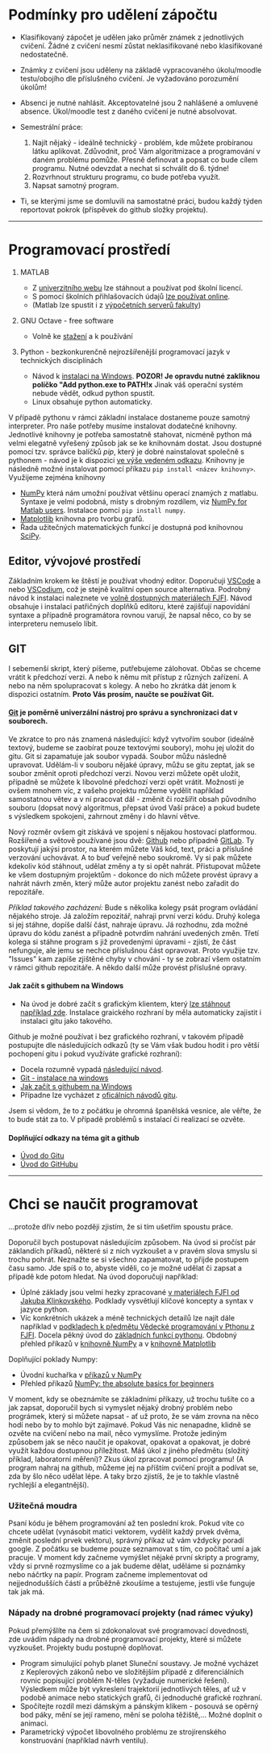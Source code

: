 # Podmínky pro udělení zápočtu

- Klasifikovaný zápočet je udělen jako průměr známek z jednotlivých cvičení. Žádné z cvičení nesmí zůstat neklasifikované nebo klasifikované nedostatečně.
- Známky z cvičení jsou uděleny na základě vypracovaného úkolu/moodle testu/obojího dle příslušného cvičení. Je vyžadováno porozumění úkolům!
- Absenci je nutné nahlásit. Akceptovatelné jsou 2 nahlášené a omluvené absence. Úkol/moodle test z daného cvičení je nutné absolvovat.
- Semestrální práce:

   1. Najít nějaký - ideálně technický - problém, kde můžete probíranou látku aplikovat. Zdůvodnit, proč Vám algoritmizace a programování v daném problému pomůže. Přesně definovat a popsat co bude cílem programu. Nutné odevzdat a nechat si schválit do 6. týdne!
   2. Rozvrhnout strukturu programu, co bude potřeba využít.
   3. Napsat samotný program.

- Ti, se kterými jsme se domluvili na samostatné práci, budou každý týden reportovat pokrok (příspěvek do github složky projektu).

---

# Programovací prostředí

1. MATLAB
   - Z [univerzitního webu](https://download.cvut.cz/campus-wide-matlab/) lze stáhnout a používat pod školní licencí.
   - S pomocí školních přihlašovacích údajů [lze používat online](https://www.mathworks.com/products/matlab-online.html).
   - (Matlab lze spustit i z [výpočetních serverů fakulty](https://fs.cvut.cz/zamestnanci/informace-o-sluzbach/cps/sluzby/el/))

2. GNU Octave - free software
   - Volně ke [stažení](https://octave.org/) a k používání

3. Python - bezkonkurenčně nejrozšířenější programovací jazyk v technických disciplínách
   - Návod k [instalaci na Windows](https://kitner.cz/testovani_softwaru/jak-nainstalovat-python/). __POZOR! Je opravdu nutné zakliknou políčko "Add python.exe to PATH!x__ Jinak váš operační systém nebude vědět, odkud python spustít.
   - Linux obsahuje python automaticky.

V případě pythonu v rámci základní instalace dostaneme pouze samotný interpreter.
Pro naše potřeby musíme instalovat dodatečné knihovny.
Jednotlivé knihovny je potřeba samostatně stahovat, nicméně python má velmi elegatně vyřešený způsob jak se ke knihovnám dostat.
Jsou dostupné pomocí tzv. správce balíčků _pip_, který je dobré nainstalovat společně s pythonem - návod je k dispozici [ve výše vedeném odkazu](https://kitner.cz/testovani_softwaru/jak-nainstalovat-python/).
Knihovny je následně možné instalovat pomocí příkazu `pip install <název knihovny>`.
Využijeme zejména knihovny

- [NumPy](https://numpy.org/) která nám umožní používat většinu operací znamých z matlabu. Syntaxe je velmi podobná, místy s drobným rozdílem, viz [NumPy for Matlab users](https://numpy.org/devdocs/user/numpy-for-matlab-users.html). Instalace pomcí `pip install numpy`.
- [Matplotlib](https://matplotlib.org/) knihovna pro tvorbu grafů.
- Řada užitečných matematických funkcí je dostupná pod knihovnou [SciPy](https://scipy.org/).


## Editor, vývojové prostředí

Základním krokem ke štěstí je používat vhodný editor.
Doporučuji [VSCode](https://code.visualstudio.com/) a nebo [VSCodium](https://vscodium.com/), což je stejně kvalitní open source alternativa.
Podrobný návod k instalaci naleznete ve [volně dostupných materiálech FJFI](https://gitlab.fjfi.cvut.cz/ksi/zpro-2023-public/-/blob/main/14%20VSCodium.ipynb?ref_type=heads).
Návod obsahuje i instalaci patřičných doplňků editoru, které zajišťují napovídání syntaxe a případně programátora rovnou varují, že napsal něco, co by se interpreteru nemuselo líbit.

## GIT

I sebemenší skript, který píšeme, putřebujeme zálohovat.
Občas se chceme vrátit k předchozí verzi.
A nebo k němu mít přístup z různých zařízení.
A nebo na něm spolupracovat s kolegy.
A nebo ho zkrátka dát jenom k dispozici ostatním.
__Proto Vás prosím, naučte se používat Git.__

#### [Git](https://git-scm.com/) je poměrně univerzální nástroj pro správu a synchronizaci dat v souborech.

Ve zkratce to pro nás znamená následující: když vytvořím soubor (ideálně textový, budeme se zaobírat pouze textovými soubory), mohu jej uložit do gitu.
Git si zapamatuje jak soubor vypadá.
Soubor můžu následně upravovat. Udělám-li v souboru nějaké úpravy, můžu se gitu zeptat, jak se soubor změnit oproti předchozí verzi.
Novou verzi můžete opět uložit, případně se můžete k libovolné předchozí verzi opět vrátit.
Možností je ovšem mnohem víc, z vašeho projektu můžeme vydělit například samostatnou větev a v ní pracovat dál - změnit či rozšířit obsah původního souboru (dopsat nový algoritmus, přepsat úvod Vaší práce) a pokud budete s výsledkem spokojeni, zahrnout změny i do hlavní větve.

Nový rozměr ovšem git získává ve spojení s nějakou hostovací platformou. Rozšířené a světově používané jsou dvě: [Github](https://github.com/) nebo případně [GitLab](https://gitlab.com/).
Ty poskytují jakýsi prostor, na kterém můžete Váš kód, text, práci a příslušné verzování uchovávat.
A to buď veřejně nebo soukromě.
Vy si pak můžete kdekoliv kód stáhnout, udělat změny a ty si opět nahrát.
Přistupovat můžete ke všem dostupným projektům - dokonce do nich můžete provést úpravy a nahrát návrh změn, který může autor projektu zanést nebo zařadit do repozitáře.

_Příklad takového zacházení:_ Bude s několika kolegy psát program ovládání nějakého stroje. Já založím repozitář, nahraji první verzi kódu. Druhý kolega si jej stáhne, dopíše další část, nahraje úpravu. Já rozhodnu, zda možné úpravu do kódu zanést a případně potvrdím nahrání uvedených změn. Třetí kolega si stáhne program s již provedenými úpravami - zjistí, že část nefunguje, ale jemu se nechce příslušnou část opravovat. Proto využije tzv. "Issues" kam zapíše zjištěné chyby v chování - ty se zobrazí všem ostatním v rámci github repozitáře. A někdo další může provést příslušné opravy.

#### Jak začít s githubem na Windows

- Na úvod je dobré začít s grafickým klientem, který [lze stáhnout například zde](https://github.com/apps/desktop). Instalace graického rozhraní by měla automaticky zajistit i instalaci gitu jako takového.

Github je možné používat i bez grafického rozhraní, v takovém případě postupujte dle následujících odkazů (ty se Vám však budou hodit i pro větší pochopení gitu i pokud využíváte grafické rozhraní):

- Docela rozumně vypadá [následující návod](https://www.miroslavholec.cz/blog/kompletni-pruvodce-github-pro-visual-studio-code).
- [Git - instalace na windows](https://github.com/git-guides/install-git)
- [Jak začít s githubem na Windows](https://www.pluralsight.com/resources/blog/guides/using-git-and-github-on-windows)
- Případne lze vycházet z [oficálních návodů gitu](https://git-scm.com/book/cs/v2).

Jsem si vědom, že to z počátku je ohromná španělská vesnice, ale věřte, že to bude stát za to. V případě problémů s instalací či realizací se ozvěte.

#### Doplňující odkazy na téma git a github

- [Úvod do Gitu](https://learn.microsoft.com/cs-cz/training/modules/intro-to-git/)
- [Úvod do GitHubu](https://learn.microsoft.com/cs-cz/training/modules/introduction-to-github/)

---

# Chci se naučit programovat

...protože dřív nebo později zjistím, že si tím ušetřím spoustu práce.

Doporučil bych postupovat následujícím způsobem.
Na úvod si pročíst pár záklandích příkadů, některé si z nich vyzkoušet a v pravém slova smyslu si trochu pohrát.
Neznažte se si všechno zapamatovat, to přijde postupem času samo.
Jde spíš o to, abyste viděli, co je možné udělat či zapsat a případě kde potom hledat.
Na úvod doporučuji například:

- Úplné základy jsou velmi hezky zpracované [v materiálech FJFI od Jakuba Klinkovského](https://gitlab.fjfi.cvut.cz/ksi/zpro-2023-public). Podklady vysvětlují klíčové koncepty a syntax v jazyce python.
- Víc konkrétních ukázek a méně technických detailů lze najít dále například v [podkladech k předmětu Vědecké programování v Pthonu z FJFI](https://coobas.gitlab.io/python-fjfi/). Docela pěkný úvod do [základních funkcí pythonu](https://coobas.gitlab.io/python-fjfi/posts/zakladni-syntaxe.html). Obdobný přehled příkazů v [knihovně NumPy](https://coobas.gitlab.io/python-fjfi/posts/zaklady-numpy.html) a v [knihovně Matplotlib](https://coobas.gitlab.io/python-fjfi/posts/matplotlib.html)

Doplňující poklady Numpy:

- Úvodní kuchařka v [příkazů v NumPy](https://numpy.org/doc/stable/user/quickstart.html)
- Přehled příkazů [NumPy: the absolute basics for beginners](https://numpy.org/doc/stable/user/absolute_beginners.html)

V moment, kdy se obeznámíte se základními příkazy, už trochu tušíte co a jak zapsat, doporučil bych si vymyslet nějaký drobný problém nebo prográmek, který si můžete napsat - ať už proto, že se vám zrovna na něco hodí nebo by to mohlo být zajímavé. Pokud Vás nic nenapadne, klidně se ozvěte na cvičení nebo na mail, něco vymyslíme.
Protože jediným způsobem jak se něco naučit je opakovat, opakovat a opakovat, je dobré využít každou dostupnou příležitost. Máš úkol z jiného předmětu (složitý příklad, laboratorní měření)? Zkus úkol zpracovat pomocí programu! (A program nahraj na github, můžeme jej na příštím cvičení projít a podívat se, zda by šlo něco udělat lépe. A taky brzo zjistíš, že je to takhle vlastně rychlejší a elegantnější).

### Užitečná moudra

Psaní kódu je během programování až ten poslední krok.
Pokud víte co chcete udělat (vynásobit matici vektorem, vydělit každý prvek dvěma, změnit poslední prvek vektoru), správný příkaz už vám vždycky poradí google.
Z počátku se budeme pouze seznamovat s tím, co počítač umí a jak pracuje.
V moment kdy začneme vymýšlet nějaké první skripty a programy, vždy si prvně rozmyslíme co a jak budeme dělat, uděláme si poznámky nebo náčrtky na papír.
Program začneme implementovat od nejjednodušších částí a průběžně zkoušíme a testujeme, jestli vše funguje tak jak má.

### Nápady na drobné programovací projekty (nad rámec výuky)

Pokud přemýšlíte na čem si zdokonalovat své programovací dovednosti, zde uvádím nápady na drobné programovací projekty, které si můžete vyzkoušet.
Projekty budu postupně doplňovat.

- Program simulující pohyb planet Sluneční soustavy. Je možné vycházet z Keplerových zákonů nebo ve složitějším případě z diferenciálních rovnic popisující problém N-těles (vyžaduje numerické řešení). Výsledkem může být vykreslení trajektorií jednotlivých těles, ať už v podobě animace nebo statických grafů, či jednoduché grafické rozhraní.
- Spočítejte rozdíl mezi dámským a pánským klikem - posouvá se opěrný bod páky, mění se její rameno, mění se poloha těžiště,... Možné doplnit o animaci.
- Parametrický výpočet libovolného problému ze strojírenského konstruování (například návrh ventilu).
